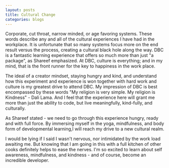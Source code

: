 ```yaml
---
layout: posts
title: Cultural Change
categories:	blogs
---
```


Corporate, cut throat, narrow minded, or age favoring systems. These words describe any and all of the cultural experiences I have had in the workplace. It is unfortunate that so many systems focus more on the end result versus the process, creating a cultural black hole along the way. DBC is a fantastic learning experience that offers so much more than just "a package", as Shareef emphasized. At DBC, culture is everything; and in my mind, that is the front runner for the key to happiness in the work place.

The ideal of a creator mindset, staying hungry and kind, and understand how this experiment and experience is won together with hard work and culture is my greatest drive to attend DBC. My impression of DBC is best encompassed by these words "My religion is very simple. My religion is Kindness" - Dali Lama. And I feel that the experience here will grant me more than just the ability to code, but live meaningfully, kind-fully, and culturally.

As Shareef stated - we need to go through this experience hungry, ready and with full force. By immersing myself in the yoga, mindfulness, and body form of developmental learning,I will reach my drive to a new cultural realm.

I would be lying if I said I wasn't nervous, nor intimidated by the work load awaiting me. But knowing that I am going in this with a full kitchen of other cooks definitely helps to ease the nerves. I'm so excited to learn about self awareness, mindfulness, and kindness - and of course, become an incredible developer.